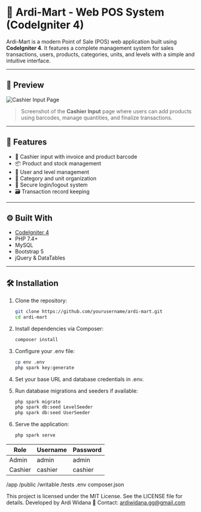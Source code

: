 # 🛒 Ardi-Mart - Web POS System (CodeIgniter 4)

Ardi-Mart is a modern Point of Sale (POS) web application built using **CodeIgniter 4**. It features a complete management system for sales transactions, users, products, categories, units, and levels with a simple and intuitive interface.

---

## 📸 Preview

![Cashier Input Page](public/upload/preview/Preview-input.png)

> Screenshot of the **Cashier Input** page where users can add products using barcodes, manage quantities, and finalize transactions.

---

## 🚀 Features

- 🧾 Cashier input with invoice and product barcode
- 📦 Product and stock management
- 🧍 User and level management
- 📂 Category and unit organization
- 🔐 Secure login/logout system
- 🗃️ Transaction record keeping

---

## ⚙️ Built With

- [CodeIgniter 4](https://codeigniter.com/)
- PHP 7.4+
- MySQL
- Bootstrap 5
- jQuery & DataTables

---

## 🛠️ Installation

1. Clone the repository:
   ```bash
   git clone https://github.com/yourusername/ardi-mart.git
   cd ardi-mart
2. Install dependencies via Composer:
    ```bash
    composer install

3. Configure your .env file:
    ```bash
    cp env .env
    php spark key:generate

4. Set your base URL and database credentials in .env.
   
6. Run database migrations and seeders if available:
    ```bash
    php spark migrate
    php spark db:seed LevelSeeder
    php spark db:seed UserSeeder

7. Serve the application:
    ```bash
    php spark serve

| Role    | Username | Password |
| ------- | -------- | -------- |
| Admin   | admin    | admin    |
| Cashier | cashier  | cashier  |

/app
/public
/writable
/tests
.env
composer.json

This project is licensed under the MIT License. See the LICENSE file for details.
Developed by Ardi Widana
📧 Contact: ardiwidana.gg@gmail.com
